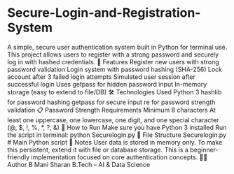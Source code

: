# Secure-Login-and-Registration-System
A simple, secure user authentication system built in Python for terminal use. This project allows users to register with a strong password and securely log in with hashed credentials.
🚀 Features
Register new users with strong password validation
Login system with password hashing (SHA-256)
Lock account after 3 failed login attempts
Simulated user session after successful login
Uses getpass for hidden password input
In-memory storage (easy to extend to file/DB)
🛠️ Technologies Used
Python 3
hashlib for password hashing
getpass for secure input
re for password strength validation
📋 Password Strength Requirements
Minimum 8 characters
At least one uppercase, one lowercase, one digit, and one special character (@, $, !, %, *, ?, &)
🔧 How to Run
Make sure you have Python 3 installed
Run the script in terminal:
python Securelogin.py
📂 File Structure
Securelogin.py     # Main Python script
📌 Notes
User data is stored in memory only. To make this persistent, extend it with file or database storage.
This is a beginner-friendly implementation focused on core authentication concepts.
🙋‍♀️ Author
B Mani Sharan
B.Tech – AI & Data Science
